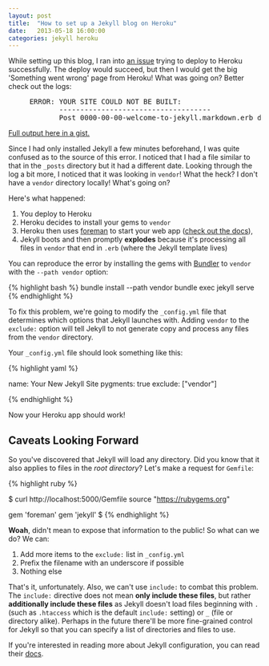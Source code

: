 ```yaml
---
layout: post
title:  "How to set up a Jekyll blog on Heroku"
date:   2013-05-18 16:00:00
categories: jekyll heroku
---
```


While setting up this blog, I ran into [an issue](https://github.com/mattmanning/heroku-buildpack-ruby-jekyll/pull/7#issuecomment-17722748) trying to deploy to Heroku successfully. The deploy would succeed, but then I would get the big 'Something went wrong' page from Heroku! What was going on? Better check out the logs:

<pre>
     ERROR: YOUR SITE COULD NOT BE BUILT:
            ------------------------------------
            Post 0000-00-00-welcome-to-jekyll.markdown.erb does not have a valid date.
</pre>

[Full output here in a gist.](https://gist.github.com/Nitrodist/5605565)

Since I had only installed Jekyll a few minutes beforehand, I was quite confused as to the source of this error. I noticed that I had a file similar to that in the `_posts` directory but it had a different date. Looking through the log a bit more, I noticed that it was looking in `vendor`! What the heck? I don't have a `vendor` directory locally! What's going on?

Here's what happened:

1. You deploy to Heroku
1. Heroku decides to install your gems to `vendor`
1. Heroku then uses [foreman](https://github.com/ddollar/foreman) to start your web app ([check out the docs](https://devcenter.heroku.com/articles/procfile)),
1. Jekyll boots and then promptly **explodes** because it's processing all files in `vendor` that end in `.erb` (where the Jekyll template lives)

You can reproduce the error by installing the gems with [Bundler](http://gembundler.com/) to `vendor` with the `--path vendor` option:

{% highlight bash %}
bundle install --path vendor
bundle exec jekyll serve
{% endhighlight %}

To fix this problem, we're going to modify the `_config.yml` file that determines which options that Jekyll launches with. Adding `vendor` to the `exclude:` option will tell Jekyll to not generate copy and process any files from the `vendor` directory.

Your `_config.yml` file should look something like this:

{% highlight yaml %}

name: Your New Jekyll Site
pygments: true
exclude: ["vendor"]

{% endhighlight %}

Now your Heroku app should work!

## Caveats Looking Forward

So you've discovered that Jekyll will load any directory. Did you know that it also applies to files in the *root directory*? Let's make a request for `Gemfile`:

{% highlight ruby %}

$ curl http://localhost:5000/Gemfile
source "https://rubygems.org"

gem 'foreman'
gem 'jekyll'
$
{% endhighlight %}

**Woah**, didn't mean to expose that information to the public! So what can we do? We can:

1. Add more items to the `exclude:` list in `_config.yml`
1. Prefix the filename with an underscore if possible
1. Nothing else

That's it, unfortunately. Also, we can't use `include:` to combat this problem. The `include:` directive does not mean **only include these files**, but rather **additionally include these files** as Jekyll doesn't load files beginning with `.` (such as `.htaccess` which is the default `include:` setting) or `_` (file or directory alike). Perhaps in the future there'll be more fine-grained control for Jekyll so that you can specify a list of directories and files to use.

If you're interested in reading more about Jekyll configuration, you can read their [docs](http://jekyllrb.com/docs/configuration/).
